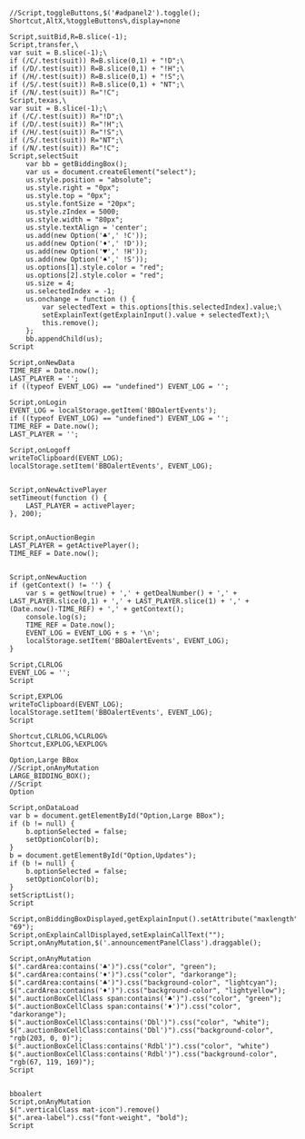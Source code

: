     //Script,toggleButtons,$('#adpanel2').toggle();
    Shortcut,AltX,%toggleButtons%,display=none

    Script,suitBid,R=B.slice(-1);
    Script,transfer,\
    var suit = B.slice(-1);\
    if (/C/.test(suit)) R=B.slice(0,1) + "!D";\
    if (/D/.test(suit)) R=B.slice(0,1) + "!H";\
    if (/H/.test(suit)) R=B.slice(0,1) + "!S";\
    if (/S/.test(suit)) R=B.slice(0,1) + "NT";\
    if (/N/.test(suit)) R="!C";
    Script,texas,\
    var suit = B.slice(-1);\
    if (/C/.test(suit)) R="!D";\
    if (/D/.test(suit)) R="!H";\
    if (/H/.test(suit)) R="!S";\
    if (/S/.test(suit)) R="NT";\
    if (/N/.test(suit)) R="!C";
    Script,selectSuit
        var bb = getBiddingBox();
        var us = document.createElement("select");
        us.style.position = "absolute";
        us.style.right = "0px";
        us.style.top = "0px";
        us.style.fontSize = "20px";
        us.style.zIndex = 5000;
        us.style.width = "80px";
        us.style.textAlign = 'center';
        us.add(new Option('♣',' !C'));
        us.add(new Option('♦',' !D'));
        us.add(new Option('♥',' !H'));
        us.add(new Option('♠',' !S'));
        us.options[1].style.color = "red";
        us.options[2].style.color = "red";
        us.size = 4;
        us.selectedIndex = -1;
        us.onchange = function () {
            var selectedText = this.options[this.selectedIndex].value;\
            setExplainText(getExplainInput().value + selectedText);\
            this.remove();
        };
        bb.appendChild(us);
    Script

    Script,onNewData
    TIME_REF = Date.now();
    LAST_PLAYER = '';
    if ((typeof EVENT_LOG) == "undefined") EVENT_LOG = '';

    Script,onLogin
    EVENT_LOG = localStorage.getItem('BBOalertEvents');
    if ((typeof EVENT_LOG) == "undefined") EVENT_LOG = '';
    TIME_REF = Date.now();
    LAST_PLAYER = '';

    Script,onLogoff
    writeToClipboard(EVENT_LOG);
    localStorage.setItem('BBOalertEvents', EVENT_LOG);


    Script,onNewActivePlayer
    setTimeout(function () {
        LAST_PLAYER = activePlayer;
    }, 200);


    Script,onAuctionBegin
    LAST_PLAYER = getActivePlayer();
    TIME_REF = Date.now();


    Script,onNewAuction
    if (getContext() != '') {
        var s = getNow(true) + ',' + getDealNumber() + ',' + LAST_PLAYER.slice(0,1) + ',' + LAST_PLAYER.slice(1) + ',' + (Date.now()-TIME_REF) + ',' + getContext();
        console.log(s);
        TIME_REF = Date.now();
        EVENT_LOG = EVENT_LOG + s + '\n';
        localStorage.setItem('BBOalertEvents', EVENT_LOG);
    }

    Script,CLRLOG
    EVENT_LOG = '';
    Script

    Script,EXPLOG
    writeToClipboard(EVENT_LOG);
    localStorage.setItem('BBOalertEvents', EVENT_LOG);
    Script

    Shortcut,CLRLOG,%CLRLOG%
    Shortcut,EXPLOG,%EXPLOG%

    Option,Large BBox
    //Script,onAnyMutation
    LARGE_BIDDING_BOX();
    //Script
    Option

    Script,onDataLoad
    var b = document.getElementById("Option,Large BBox");
    if (b != null) {
        b.optionSelected = false;
        setOptionColor(b);
    }
    b = document.getElementById("Option,Updates");
    if (b != null) {
        b.optionSelected = false;
        setOptionColor(b);
    }
	setScriptList();
    Script

    Script,onBiddingBoxDisplayed,getExplainInput().setAttribute("maxlength", "69");
    Script,onExplainCallDisplayed,setExplainCallText("");
    Script,onAnyMutation,$('.announcementPanelClass').draggable();

    Script,onAnyMutation
    $(".cardArea:contains('♣')").css("color", "green");
    $(".cardArea:contains('♦')").css("color", "darkorange");
    $(".cardArea:contains('♣')").css("background-color", "lightcyan");
    $(".cardArea:contains('♦')").css("background-color", "lightyellow");
    $(".auctionBoxCellClass span:contains('♣')").css("color", "green");
    $(".auctionBoxCellClass span:contains('♦')").css("color", "darkorange");
    $(".auctionBoxCellClass:contains('Dbl')").css("color", "white");
    $(".auctionBoxCellClass:contains('Dbl')").css("background-color", "rgb(203, 0, 0)");
    $(".auctionBoxCellClass:contains('Rdbl')").css("color", "white")
    $(".auctionBoxCellClass:contains('Rdbl')").css("background-color", "rgb(67, 119, 169)");
    Script


    bboalert
    Script,onAnyMutation
    $(".verticalClass mat-icon").remove()
    $(".area-label").css("font-weight", "bold");
    Script

